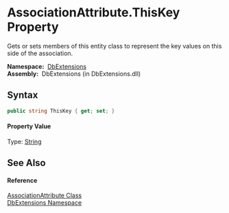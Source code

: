 AssociationAttribute.ThisKey Property
=====================================
Gets or sets members of this entity class to represent the key values on this side of the association.

  **Namespace:**  [DbExtensions][1]  
  **Assembly:**  DbExtensions (in DbExtensions.dll)

Syntax
------

```csharp
public string ThisKey { get; set; }
```

#### Property Value
Type: [String][2]

See Also
--------

#### Reference
[AssociationAttribute Class][3]  
[DbExtensions Namespace][1]  

[1]: ../README.md
[2]: http://msdn.microsoft.com/en-us/library/s1wwdcbf
[3]: README.md